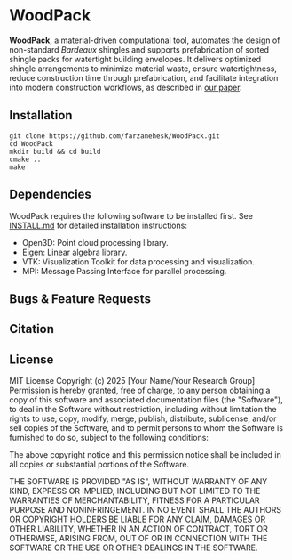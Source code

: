 
# WoodPack

**WoodPack**, a material-driven computational tool, automates the design of non-standard *Bardeaux* shingles and supports prefabrication of sorted shingle packs for watertight building envelopes. It delivers optimized shingle arrangements to minimize material waste, ensure watertightness, reduce construction time through prefabrication, and facilitate integration into modern construction workflows, as described in [our paper](https://github.com/farzanehesk/WoodPack#citation).



## Installation

    git clone https://github.com/farzanehesk/WoodPack.git
    cd WoodPack
    mkdir build && cd build
    cmake ..
    make


## Dependencies
WoodPack requires the following software to be installed first. See [INSTALL.md](INSTALL.md) for detailed installation instructions:

- Open3D: Point cloud processing library.
- Eigen: Linear algebra library.
- VTK: Visualization Toolkit for data processing and visualization.
- MPI: Message Passing Interface for parallel processing.



## Bugs & Feature Requests





## Citation



## License
MIT License
Copyright (c) 2025 [Your Name/Your Research Group]
Permission is hereby granted, free of charge, to any person obtaining a copy of this software and associated documentation files (the "Software"), to deal in the Software without restriction, including without limitation the rights to use, copy, modify, merge, publish, distribute, sublicense, and/or sell copies of the Software, and to permit persons to whom the Software is furnished to do so, subject to the following conditions:

The above copyright notice and this permission notice shall be included in all copies or substantial portions of the Software.

THE SOFTWARE IS PROVIDED "AS IS", WITHOUT WARRANTY OF ANY KIND, EXPRESS OR IMPLIED, INCLUDING BUT NOT LIMITED TO THE WARRANTIES OF MERCHANTABILITY, FITNESS FOR A PARTICULAR PURPOSE AND NONINFRINGEMENT. IN NO EVENT SHALL THE AUTHORS OR COPYRIGHT HOLDERS BE LIABLE FOR ANY CLAIM, DAMAGES OR OTHER LIABILITY, WHETHER IN AN ACTION OF CONTRACT, TORT OR OTHERWISE, ARISING FROM, OUT OF OR IN CONNECTION WITH THE SOFTWARE OR THE USE OR OTHER DEALINGS IN THE SOFTWARE.